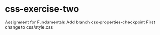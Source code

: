 # css-exercise-two
Assignment for Fundamentals
Add branch css-properties-checkpoint
First change to css/style.css
